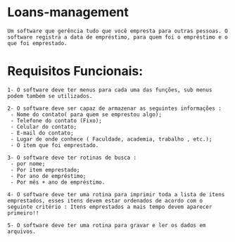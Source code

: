 # Loans-management

	Um software que gerência tudo que você empresta para outras pessoas. O software registra a data de empréstimo, para quem foi o empréstimo e o que foi emprestado.

# Requisitos Funcionais:

	1- O software deve ter menus para cada uma das funções, sub menus podem também se utilizados.

	2- O software deve ser capaz de armazenar as seguintes informações :
	 - Nome do contato( para quem se emprestou algo);
	 - Telefone do contato (Fixo);
	 - Celular do contato;
	 - E-mail do contato;
	 - Lugar de onde conhece ( Faculdade, academia, trabalho , etc.);
	 - O item que foi emprestado.

	3- O software deve ter rotinas de busca :
	 - por nome;
	 - Por item emprestado;
	 - Por ano de empréstimo;
	 - Por mês + ano de empréstimo.

	4- O software deve ter uma rotina para imprimir toda a lista de itens emprestados, esses itens devem estar ordenados de acordo com o seguinte critério : Itens emprestados a mais tempo devem aparecer primeiro!!

	5- O software deve ter uma rotina para gravar e ler os dados em arquivos.
